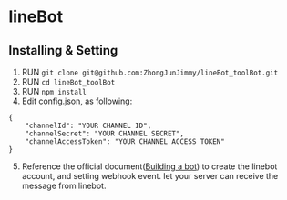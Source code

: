 # lineBot

## Installing & Setting
1. RUN `git clone git@github.com:ZhongJunJimmy/lineBot_toolBot.git`
2. RUN `cd lineBot_toolBot`
3. RUN `npm install`
4. Edit config.json, as following:
```
{
    "channelId": "YOUR CHANNEL ID",
    "channelSecret": "YOUR CHANNEL SECRET",
    "channelAccessToken": "YOUR CHANNEL ACCESS TOKEN"
}
```
5. Reference the official document([Building a bot](https://developers.line.biz/en/docs/messaging-api/building-bot/)) to create the linebot account, and setting webhook event. let your server can receive the message from linebot.
